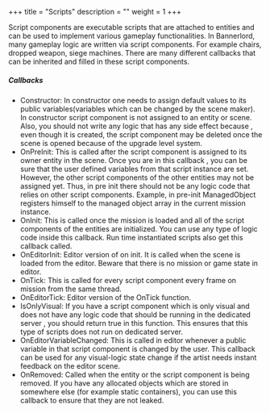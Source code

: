 +++
title = "Scripts"
description = ""
weight = 1
+++

Script components are executable scripts that are attached to entities and can be used to implement various gameplay functionalities. In Bannerlord, many gameplay logic are written via script components. For example chairs, dropped weapon, siege machines. There are many different callbacks that can be inherited and filled in these script components. 

##### Callbacks

* Constructor: In constructor one needs to assign default values to its public variables(variables which can be changed by the scene maker). In constructor script component is not assigned to an entity or scene. Also, you should not write any logic that has any side effect because , even though it is created, the script component may be deleted once the scene is opened because of the upgrade level system. 
* OnPreInit: This is called after the script component is assigned to its owner entity in the scene. Once you are in this callback , you can be sure that the user defined variables from that script instance are set. However, the other script components of the other entities may not be assigned yet. Thus, in pre init there should not be any logic code that relies on other script components. Example, in pre-init ManagedObject registers himself to the managed object array in the current mission instance.
* OnInit: This is called once the mission is loaded and all of the script components of the entities are initialized. You can use any type of logic code inside this callback. Run time instantiated scripts also get this callback called.
* OnEditorInit: Editor version of on init. It is called when the scene is loaded from the editor. Beware that there is no mission or game state in editor.
* OnTick: This is called for every script component every frame on mission from the same thread.
* OnEditorTick: Editor version of the OnTick function. 
* IsOnlyVisual: If you have a script component which is only visual and does not have any logic code that should be running in the dedicated server , you should return true in this function. This ensures that this type of scripts does not run on dedicated server.
* OnEditorVariableChanged: This is called in editor whenever a public variable in that script component is changed by the user. This callback can be used for any visual-logic state change if the artist needs instant feedback on the editor scene.
* OnRemoved: Called when the entity or the script component is being removed. If you have any allocated objects which are stored in somewhere else (for example static containers), you can use this callback to ensure that they are not leaked.